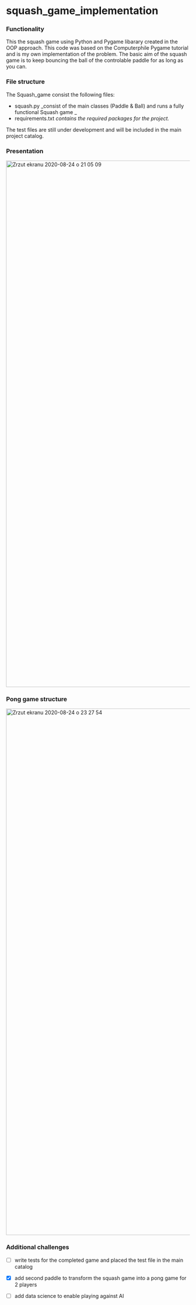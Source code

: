 # squash_game_implementation

### Functionality

This the squash game using Python and Pygame libarary created in the OOP approach. This code was based on the Computerphile Pygame tutorial and is my own implementation of the problem.
The basic aim of the squash game is to keep bouncing the ball of the controlable paddle for as long as you can.

### File structure
The Squash_game consist the following files:
- squash.py _consist of the main classes (Paddle & Ball) and runs a fully functional Squash game _
- requirements.txt _contains the required packages for the project._


The test files are still under development and will be included in the main project catalog. 

### Presentation

<img width="1440" alt="Zrzut ekranu 2020-08-24 o 21 05 09" src="https://user-images.githubusercontent.com/54006852/91086512-4e60e800-e64f-11ea-8c2d-5e420dc28cb2.png">


### Pong game structure
<img width="1440" alt="Zrzut ekranu 2020-08-24 o 23 27 54" src="https://user-images.githubusercontent.com/54006852/91098493-d51ec080-e661-11ea-97d8-bb4578c3ada0.png">









### Additional challenges

- [ ] write tests for the completed game and placed the test file in the main catalog
- [x] add second paddle to transform the squash game into a pong game for 2 players
- [ ] add data science to enable playing against AI


